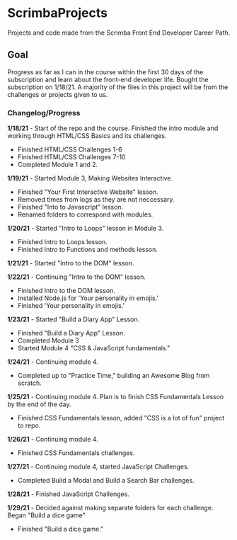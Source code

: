 # ScrimbaProjects
Projects and code made from the Scrimba Front End Developer Career Path.

## Goal
Progress as far as I can in the course within the first 30 days of the subscription and learn about the front-end developer life. Bought the subscription on 1/18/21. A majority of the files in this project will be from the challenges or projects given to us.

### Changelog/Progress
**1/18/21** - Start of the repo and the course. Finished the intro module and working through HTML/CSS Basics and its challenges.
* Finished HTML/CSS Challenges 1-6
* Finished HTML/CSS Challenges 7-10
* Completed Module 1 and 2.
<!---->
**1/19/21** - Started Module 3, Making Websites Interactive.
* Finished "Your First Interactive Website" lesson.
* Removed times from logs as they are not neccessary. 
* Finished "Into to Javascript" lesson.
* Renamed folders to correspond with modules.
<!---->
**1/20/21** - Started "Intro to Loops" lesson in Module 3.
* Finished Intro to Loops lesson.
* Finished Intro to Functions and methods lesson.
<!---->
**1/21/21** - Started "Intro to the DOM" lesson.
<!---->
**1/22/21** - Continuing "Intro to the DOM" lesson.
* Finished Intro to the DOM lesson.
* Installed Node.js for 'Your personality in emojis.'
* Finished 'Your personality in emojis.'
<!---->
**1/23/21** - Started "Build a Diary App" Lesson.
* Finished "Build a Diary App" Lesson.
* Completed Module 3
* Started Module 4 "CSS & JavaScript fundamentals."
<!---->
**1/24/21** - Continuing module 4.
* Completed up to "Practice Time," building an Awesome Blog from scratch.
<!---->
**1/25/21** - Continuing module 4. Plan is to finish CSS Fundamentals Lesson by the end of the day.
* Finished CSS Fundamentals lesson, added "CSS is a lot of fun" project to repo.
<!---->
**1/26/21** - Continuing module 4.
* Finished CSS Fundamentals challenges.
<!---->
**1/27/21** - Continuing module 4, started JavaScript Challenges.
* Completed Build a Modal and Build a Search Bar challenges.
<!--  -->
**1/28/21** - Finished JavaScript Challenges.
<!--  -->
**1/29/21** - Decided against making separate folders for each challenge. Began "Build a dice game"
* Finished "Build a dice game."